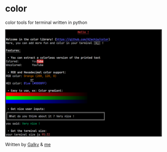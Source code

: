 # color
color tools for terminal written in python

![image](screenshot.PNG)


Written by [Galky](https://github.com/Gvlky) & [me](https://github.com/AZachia)
